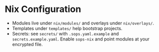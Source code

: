 # Nix Configuration

- Modules live under `nix/modules/` and overlays under `nix/overlays/`.
- Templates under `templates/` help bootstrap projects.
- Secrets: see `secrets/` with `.sops.yaml.example` and `secrets.example.yaml`. Enable `sops-nix` and point modules at your encrypted file.
